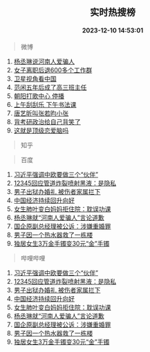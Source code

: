 <div align="center"><h2>实时热搜榜</h2><h4>2023-12-10 14:53:01</h4></div>

> 微博  

1. [杨丞琳说河南人爱骗人](https://s.weibo.com/weibo?q=%23%E6%9D%A8%E4%B8%9E%E7%90%B3%E8%AF%B4%E6%B2%B3%E5%8D%97%E4%BA%BA%E7%88%B1%E9%AA%97%E4%BA%BA%23&t=31&band_rank=1&Refer=top)<br />
2. [女子离职后退600多个工作群](https://s.weibo.com/weibo?q=%23%E5%A5%B3%E5%AD%90%E7%A6%BB%E8%81%8C%E5%90%8E%E9%80%80600%E5%A4%9A%E4%B8%AA%E5%B7%A5%E4%BD%9C%E7%BE%A4%23&t=31&band_rank=2&Refer=top)<br />
3. [卫星视角看中国](https://s.weibo.com/weibo?q=%23%E5%8D%AB%E6%98%9F%E8%A7%86%E8%A7%92%E7%9C%8B%E4%B8%AD%E5%9B%BD%23&t=31&band_rank=3&Refer=top)<br />
4. [范闲五年后成了高三班主任](https://s.weibo.com/weibo?q=%23%E8%8C%83%E9%97%B2%E4%BA%94%E5%B9%B4%E5%90%8E%E6%88%90%E4%BA%86%E9%AB%98%E4%B8%89%E7%8F%AD%E4%B8%BB%E4%BB%BB%23&t=31&band_rank=4&Refer=top)<br />
5. [朝阳打歌中心 停播](https://s.weibo.com/weibo?q=%E6%9C%9D%E9%98%B3%E6%89%93%E6%AD%8C%E4%B8%AD%E5%BF%83%20%E5%81%9C%E6%92%AD&t=31&band_rank=5&Refer=top)<br />
6. [上午刮刮乐 下午书法课](https://s.weibo.com/weibo?q=%E4%B8%8A%E5%8D%88%E5%88%AE%E5%88%AE%E4%B9%90%20%E4%B8%8B%E5%8D%88%E4%B9%A6%E6%B3%95%E8%AF%BE&t=31&band_rank=6&Refer=top)<br />
7. [唐艺昕叫张若昀小张](https://s.weibo.com/weibo?q=%23%E5%94%90%E8%89%BA%E6%98%95%E5%8F%AB%E5%BC%A0%E8%8B%A5%E6%98%80%E5%B0%8F%E5%BC%A0%23&t=31&band_rank=7&Refer=top)<br />
8. [背考研政治给自己背笑了](https://s.weibo.com/weibo?q=%E8%83%8C%E8%80%83%E7%A0%94%E6%94%BF%E6%B2%BB%E7%BB%99%E8%87%AA%E5%B7%B1%E8%83%8C%E7%AC%91%E4%BA%86&t=31&band_rank=8&Refer=top)<br />
9. [这就是顶级恋爱脑吗](https://s.weibo.com/weibo?q=%E8%BF%99%E5%B0%B1%E6%98%AF%E9%A1%B6%E7%BA%A7%E6%81%8B%E7%88%B1%E8%84%91%E5%90%97&t=31&band_rank=9&Refer=top)<br />

> 知乎  


> 百度  

1. [习近平强调中欧要做三个“伙伴”](https://www.baidu.com/s?wd=%E4%B9%A0%E8%BF%91%E5%B9%B3%E5%BC%BA%E8%B0%83%E4%B8%AD%E6%AC%A7%E8%A6%81%E5%81%9A%E4%B8%89%E4%B8%AA%E2%80%9C%E4%BC%99%E4%BC%B4%E2%80%9D&sa=fyb_news&rsv_dl=fyb_news)<br />
2. [12345回应管道炸裂喷射黑液：是隐私](https://www.baidu.com/s?wd=12345%E5%9B%9E%E5%BA%94%E7%AE%A1%E9%81%93%E7%82%B8%E8%A3%82%E5%96%B7%E5%B0%84%E9%BB%91%E6%B6%B2%EF%BC%9A%E6%98%AF%E9%9A%90%E7%A7%81&sa=fyb_news&rsv_dl=fyb_news)<br />
3. [男子出狱办婚礼 被伤者家属拦下](https://www.baidu.com/s?wd=%E7%94%B7%E5%AD%90%E5%87%BA%E7%8B%B1%E5%8A%9E%E5%A9%9A%E7%A4%BC+%E8%A2%AB%E4%BC%A4%E8%80%85%E5%AE%B6%E5%B1%9E%E6%8B%A6%E4%B8%8B&sa=fyb_news&rsv_dl=fyb_news)<br />
4. [中国经济持续回升向好](https://www.baidu.com/s?wd=%E4%B8%AD%E5%9B%BD%E7%BB%8F%E6%B5%8E%E6%8C%81%E7%BB%AD%E5%9B%9E%E5%8D%87%E5%90%91%E5%A5%BD&sa=fyb_news&rsv_dl=fyb_news)<br />
5. [女生肺叶变白妈妈拒住院：耽误功课](https://www.baidu.com/s?wd=%E5%A5%B3%E7%94%9F%E8%82%BA%E5%8F%B6%E5%8F%98%E7%99%BD%E5%A6%88%E5%A6%88%E6%8B%92%E4%BD%8F%E9%99%A2%EF%BC%9A%E8%80%BD%E8%AF%AF%E5%8A%9F%E8%AF%BE&sa=fyb_news&rsv_dl=fyb_news)<br />
6. [杨丞琳就“河南人爱骗人”言论道歉](https://www.baidu.com/s?wd=%E6%9D%A8%E4%B8%9E%E7%90%B3%E5%B0%B1%E2%80%9C%E6%B2%B3%E5%8D%97%E4%BA%BA%E7%88%B1%E9%AA%97%E4%BA%BA%E2%80%9D%E8%A8%80%E8%AE%BA%E9%81%93%E6%AD%89&sa=fyb_news&rsv_dl=fyb_news)<br />
7. [国企原副总经理被公诉：涉嫌重婚罪](https://www.baidu.com/s?wd=%E5%9B%BD%E4%BC%81%E5%8E%9F%E5%89%AF%E6%80%BB%E7%BB%8F%E7%90%86%E8%A2%AB%E5%85%AC%E8%AF%89%EF%BC%9A%E6%B6%89%E5%AB%8C%E9%87%8D%E5%A9%9A%E7%BD%AA&sa=fyb_news&rsv_dl=fyb_news)<br />
8. [男子因一个热水器救了一栋楼](https://www.baidu.com/s?wd=%E7%94%B7%E5%AD%90%E5%9B%A0%E4%B8%80%E4%B8%AA%E7%83%AD%E6%B0%B4%E5%99%A8%E6%95%91%E4%BA%86%E4%B8%80%E6%A0%8B%E6%A5%BC&sa=fyb_news&rsv_dl=fyb_news)<br />
9. [独居女生3万金手镯变30元“金”手镯](https://www.baidu.com/s?wd=%E7%8B%AC%E5%B1%85%E5%A5%B3%E7%94%9F3%E4%B8%87%E9%87%91%E6%89%8B%E9%95%AF%E5%8F%9830%E5%85%83%E2%80%9C%E9%87%91%E2%80%9D%E6%89%8B%E9%95%AF&sa=fyb_news&rsv_dl=fyb_news)<br />

> 哔哩哔哩  

1. [习近平强调中欧要做三个“伙伴”](https://www.baidu.com/s?wd=%E4%B9%A0%E8%BF%91%E5%B9%B3%E5%BC%BA%E8%B0%83%E4%B8%AD%E6%AC%A7%E8%A6%81%E5%81%9A%E4%B8%89%E4%B8%AA%E2%80%9C%E4%BC%99%E4%BC%B4%E2%80%9D&sa=fyb_news&rsv_dl=fyb_news)<br />
2. [12345回应管道炸裂喷射黑液：是隐私](https://www.baidu.com/s?wd=12345%E5%9B%9E%E5%BA%94%E7%AE%A1%E9%81%93%E7%82%B8%E8%A3%82%E5%96%B7%E5%B0%84%E9%BB%91%E6%B6%B2%EF%BC%9A%E6%98%AF%E9%9A%90%E7%A7%81&sa=fyb_news&rsv_dl=fyb_news)<br />
3. [男子出狱办婚礼 被伤者家属拦下](https://www.baidu.com/s?wd=%E7%94%B7%E5%AD%90%E5%87%BA%E7%8B%B1%E5%8A%9E%E5%A9%9A%E7%A4%BC+%E8%A2%AB%E4%BC%A4%E8%80%85%E5%AE%B6%E5%B1%9E%E6%8B%A6%E4%B8%8B&sa=fyb_news&rsv_dl=fyb_news)<br />
4. [中国经济持续回升向好](https://www.baidu.com/s?wd=%E4%B8%AD%E5%9B%BD%E7%BB%8F%E6%B5%8E%E6%8C%81%E7%BB%AD%E5%9B%9E%E5%8D%87%E5%90%91%E5%A5%BD&sa=fyb_news&rsv_dl=fyb_news)<br />
5. [女生肺叶变白妈妈拒住院：耽误功课](https://www.baidu.com/s?wd=%E5%A5%B3%E7%94%9F%E8%82%BA%E5%8F%B6%E5%8F%98%E7%99%BD%E5%A6%88%E5%A6%88%E6%8B%92%E4%BD%8F%E9%99%A2%EF%BC%9A%E8%80%BD%E8%AF%AF%E5%8A%9F%E8%AF%BE&sa=fyb_news&rsv_dl=fyb_news)<br />
6. [杨丞琳就“河南人爱骗人”言论道歉](https://www.baidu.com/s?wd=%E6%9D%A8%E4%B8%9E%E7%90%B3%E5%B0%B1%E2%80%9C%E6%B2%B3%E5%8D%97%E4%BA%BA%E7%88%B1%E9%AA%97%E4%BA%BA%E2%80%9D%E8%A8%80%E8%AE%BA%E9%81%93%E6%AD%89&sa=fyb_news&rsv_dl=fyb_news)<br />
7. [国企原副总经理被公诉：涉嫌重婚罪](https://www.baidu.com/s?wd=%E5%9B%BD%E4%BC%81%E5%8E%9F%E5%89%AF%E6%80%BB%E7%BB%8F%E7%90%86%E8%A2%AB%E5%85%AC%E8%AF%89%EF%BC%9A%E6%B6%89%E5%AB%8C%E9%87%8D%E5%A9%9A%E7%BD%AA&sa=fyb_news&rsv_dl=fyb_news)<br />
8. [男子因一个热水器救了一栋楼](https://www.baidu.com/s?wd=%E7%94%B7%E5%AD%90%E5%9B%A0%E4%B8%80%E4%B8%AA%E7%83%AD%E6%B0%B4%E5%99%A8%E6%95%91%E4%BA%86%E4%B8%80%E6%A0%8B%E6%A5%BC&sa=fyb_news&rsv_dl=fyb_news)<br />
9. [独居女生3万金手镯变30元“金”手镯](https://www.baidu.com/s?wd=%E7%8B%AC%E5%B1%85%E5%A5%B3%E7%94%9F3%E4%B8%87%E9%87%91%E6%89%8B%E9%95%AF%E5%8F%9830%E5%85%83%E2%80%9C%E9%87%91%E2%80%9D%E6%89%8B%E9%95%AF&sa=fyb_news&rsv_dl=fyb_news)<br />
